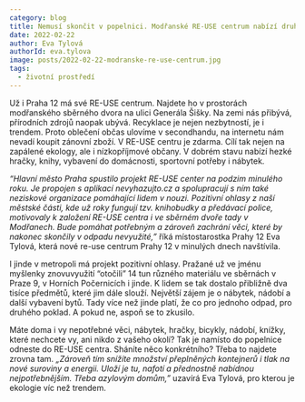 ```yaml
---
category: blog
title: Nemusí skončit v popelnici. Modřanské RE-USE centrum nabízí druhou šanci
date: 2022-02-22
author: Eva Tylová
authorId: eva.tylova
image: posts/2022-02-22-modranske-re-use-centrum.jpg
tags:
  - životní prostředí
---
```


Už i Praha 12 má své RE-USE centrum. Najdete ho v prostorách modřanského sběrného dvora na ulici Generála Šišky. Na zemi nás přibývá, přírodních zdrojů naopak ubývá. Recyklace je nejen nezbytností, je i trendem. Proto oblečení občas ulovíme v secondhandu, na internetu nám nevadí koupit zánovní zboží. V RE-USE centru je zdarma. Cílí tak nejen na zapálené ekology, ale i nízkopříjmové občany. V dobrém stavu nabízí hezké hračky, knihy, vybavení do domácnosti, sportovní potřeby i nábytek.

_“Hlavní město Praha spustilo projekt RE-USE center na podzim minulého roku. Je propojen s aplikací nevyhazujto.cz a spolupracují s ním také neziskové organizace pomáhající lidem v nouzi. Pozitivní ohlasy z naší městské části, kde už roky fungují tzv. knihobudky a předávací police, motivovaly k založení RE-USE centra i ve sběrném dvoře tady v Modřanech. Bude pomáhat potřebným a zároveň zachrání věci, které by nakonec skončily v odpadu nevyužité,”_ říká místostarostka Prahy 12 Eva Tylová, která nové re-use centrum Prahy 12 v minulých dnech navštívila. 

I jinde v metropoli má projekt pozitivní ohlasy. Pražané už ve jménu myšlenky znovuvyužití “otočili” 14 tun různého materiálu ve sběrnách v Praze 9, v Horních Počernicích i jinde. K lidem se tak dostalo přibližně dva tisíce předmětů, které jim dále slouží. Největší zájem je o nábytek, nádobí a další vybavení bytů. Tady více než jinde platí, že co pro jednoho odpad, pro druhého poklad. A pokud ne, aspoň se to zkusilo.

Máte doma i vy nepotřebné věci, nábytek, hračky, bicykly, nádobí, knížky, které nechcete vy, ani nikdo z vašeho okolí? Tak je namísto do popelnice odneste do RE-USE centra. Sháníte něco konkrétního? Třeba to najdete zrovna tam. _„Zároveň tím snížíte množství přeplněných kontejnerů i tlak na nové suroviny a energii. Uloží je tu, nafotí a přednostně nabídnou nejpotřebnějším. Třeba azylovým domům,”_ uzavírá Eva Tylová, pro kterou je ekologie víc než trendem.
